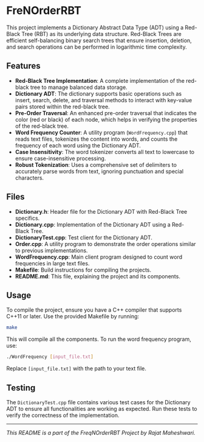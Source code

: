﻿
# FreNOrderRBT


This project implements a Dictionary Abstract Data Type (ADT) using a Red-Black Tree (RBT) as its underlying data structure. Red-Black Trees are efficient self-balancing binary search trees that ensure insertion, deletion, and search operations can be performed in logarithmic time complexity.

## Features

- **Red-Black Tree Implementation**: A complete implementation of the red-black tree to manage balanced data storage.
- **Dictionary ADT**: The dictionary supports basic operations such as insert, search, delete, and traversal methods to interact with key-value pairs stored within the red-black tree.
- **Pre-Order Traversal**: An enhanced pre-order traversal that indicates the color (red or black) of each node, which helps in verifying the properties of the red-black tree.
- **Word Frequency Counter**: A utility program (`WordFrequency.cpp`) that reads text files, tokenizes the content into words, and counts the frequency of each word using the Dictionary ADT.
- **Case Insensitivity**: The word tokenizer converts all text to lowercase to ensure case-insensitive processing.
- **Robust Tokenization**: Uses a comprehensive set of delimiters to accurately parse words from text, ignoring punctuation and special characters.

## Files

- **Dictionary.h**: Header file for the Dictionary ADT with Red-Black Tree specifics.
- **Dictionary.cpp**: Implementation of the Dictionary ADT using a Red-Black Tree.
- **DictionaryTest.cpp**: Test client for the Dictionary ADT.
- **Order.cpp**: A utility program to demonstrate the order operations similar to previous implementations.
- **WordFrequency.cpp**: Main client program designed to count word frequencies in large text files.
- **Makefile**: Build instructions for compiling the projects.
- **README.md**: This file, explaining the project and its components.

## Usage

To compile the project, ensure you have a C++ compiler that supports C++11 or later. Use the provided Makefile by running:

```bash
make
```

This will compile all the components. To run the word frequency program, use:

```bash
./WordFrequency [input_file.txt]
```

Replace `[input_file.txt]` with the path to your text file.

## Testing

The `DictionaryTest.cpp` file contains various test cases for the Dictionary ADT to ensure all functionalities are working as expected. Run these tests to verify the correctness of the implementation.

---
_This README is a part of the FreqNOrderRBT Project by Rajat Maheshwari._
